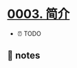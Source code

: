 # [0003. 简介](https://github.com/Tdahuyou/TNotes.typescript/tree/main/notes/0003.%20%E7%AE%80%E4%BB%8B)

- ⏰ TODO

## 📒 notes
